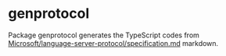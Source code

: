 # genprotocol

Package genprotocol generates the TypeScript codes from [Microsoft/language-server-protocol/specification.md](https://github.com/Microsoft/language-server-protocol/blob/gh-pages/specification.md) markdown.
